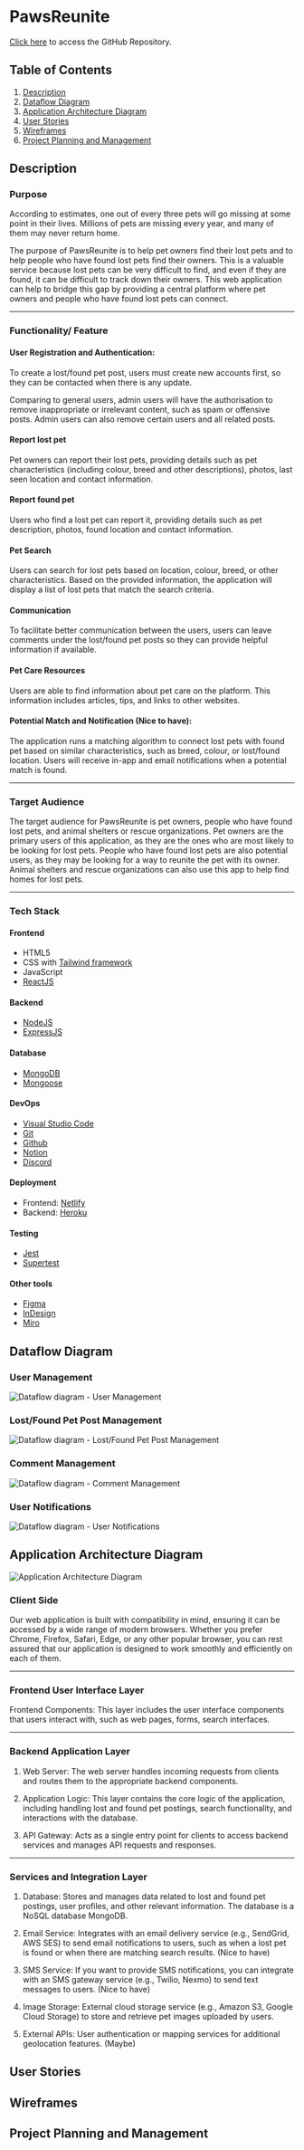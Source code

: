 # PawsReunite

[Click here](https://github.com/InnovatrixGroup/PawsReunite-PartA) to access the GitHub Repository.

## Table of Contents

1. [Description](#description)
2. [Dataflow Diagram](#dataflow-diagram)
3. [Application Architecture Diagram](#application-architecture-diagram)
4. [User Stories](#user-stories)
5. [Wireframes](#wireframes)
6. [Project Planning and Management](#project-planning-and-management)

## Description

### Purpose

According to estimates, one out of every three pets will go missing at some point in their lives. Millions of pets are missing every year, and many of them may never return home.

The purpose of PawsReunite is to help pet owners find their lost pets and to help people who have found lost pets find their owners. This is a valuable service because lost pets can be very difficult to find, and even if they are found, it can be difficult to track down their owners. This web application can help to bridge this gap by providing a central platform where pet owners and people who have found lost pets can connect.

____
### Functionality/ Feature

#### User Registration and Authentication: 
   
To create a lost/found pet post, users must create new accounts first, so they can be contacted when there is any update. 

Comparing to general users, admin users will have the authorisation to remove inappropriate or irrelevant content, such as spam or offensive posts. Admin users can also remove certain users and all related posts.

#### Report lost pet

Pet owners can report their lost pets, providing details such as pet characteristics (including colour, breed and other descriptions), photos, last seen location and contact information.

#### Report found pet

Users who find a lost pet can report it, providing details such as pet description, photos, found location and contact information.

#### Pet Search

Users can search for lost pets based on location, colour, breed, or other characteristics. Based on the provided information, the application will display a list of lost pets that match the search criteria.

#### Communication

To facilitate better communication between the users, users can leave comments under the lost/found pet posts so they can provide helpful information if available.

#### Pet Care Resources

Users are able to find information about pet care on the platform. This information includes articles, tips, and links to other websites.

#### Potential Match and Notification (Nice to have): 

The application runs a matching algorithm to connect lost pets with found pet based on similar characteristics, such as breed, colour, or lost/found location. Users will receive in-app and email notifications when a potential match is found.

____
### Target Audience

The target audience for PawsReunite is pet owners, people who have found lost pets, and animal shelters or rescue organizations. Pet owners are the primary users of this application, as they are the ones who are most likely to be looking for lost pets. People who have found lost pets are also potential users, as they may be looking for a way to reunite the pet with its owner. Animal shelters and rescue organizations can also use this app to help find homes for lost pets.

____
### Tech Stack

#### Frontend

- HTML5
- CSS with [Tailwind framework](https://tailwindcss.com/)
- JavaScript
- [ReactJS](https://react.dev/)

#### Backend

- [NodeJS](https://nodejs.org/en)
- [ExpressJS](https://expressjs.com/)

#### Database

- [MongoDB](https://www.mongodb.com/)
- [Mongoose](https://mongoosejs.com/docs/)

#### DevOps

- [Visual Studio Code](https://code.visualstudio.com/)
- [Git](https://git-scm.com/)
- [Github](https://github.com/)
- [Notion](https://www.notion.so/product)
- [Discord](https://discord.com/)

#### Deployment

- Frontend: [Netlify](https://www.netlify.com/)
- Backend: [Heroku](https://www.heroku.com/home)

#### Testing

- [Jest](https://jestjs.io/)
- [Supertest](https://github.com/ladjs/supertest)

#### Other tools

- [Figma](https://www.figma.com/)
- [InDesign](https://www.adobe.com/au/products/indesign.html)
- [Miro](https://miro.com/app/dashboard/)

## Dataflow Diagram

### User Management

![Dataflow diagram - User Management](./docs/DFD-user%20management.png)

### Lost/Found Pet Post Management

![Dataflow diagram - Lost/Found Pet Post Management](./docs/DFD-pet%20post%20management.png)

### Comment Management

![Dataflow diagram - Comment Management](./docs/DFD-comment%20management.png)

### User Notifications

![Dataflow diagram - User Notifications](./docs/DFD-notification%20management.png)


## Application Architecture Diagram

![Application Architecture Diagram](./docs/Application%20Architecture%20disgram.png)

### Client Side

Our web application is built with compatibility in mind, ensuring it can be accessed by a wide range of modern browsers. Whether you prefer Chrome, Firefox, Safari, Edge, or any other popular browser, you can rest assured that our application is designed to work smoothly and efficiently on each of them. 
___
### Frontend User Interface Layer
Frontend Components: This layer includes the user interface components that users interact with, such as web pages, forms, search interfaces.

____
### Backend Application Layer
1. Web Server: The web server handles incoming requests from clients and routes them to the appropriate backend components.

2. Application Logic: This layer contains the core logic of the application, including handling lost and found pet postings, search functionality, and interactions with the database.

3. API Gateway: Acts as a single entry point for clients to access backend services and manages API requests and responses.

___
### Services and Integration Layer

1. Database: Stores and manages data related to lost and found pet postings, user profiles, and other relevant information. The database is a NoSQL database MongoDB.

2. Email Service: Integrates with an email delivery service (e.g., SendGrid, AWS SES) to send email notifications to users, such as when a lost pet is found or when there are matching search results. (Nice to have)

3. SMS Service: If you want to provide SMS notifications, you can integrate with an SMS gateway service (e.g., Twilio, Nexmo) to send text messages to users. (Nice to have)

4. Image Storage: External cloud storage service (e.g., Amazon S3, Google Cloud Storage) to store and retrieve pet images uploaded by users.

5. External APIs: User authentication or mapping services for additional geolocation features. (Maybe)


## User Stories

## Wireframes

## Project Planning and Management


